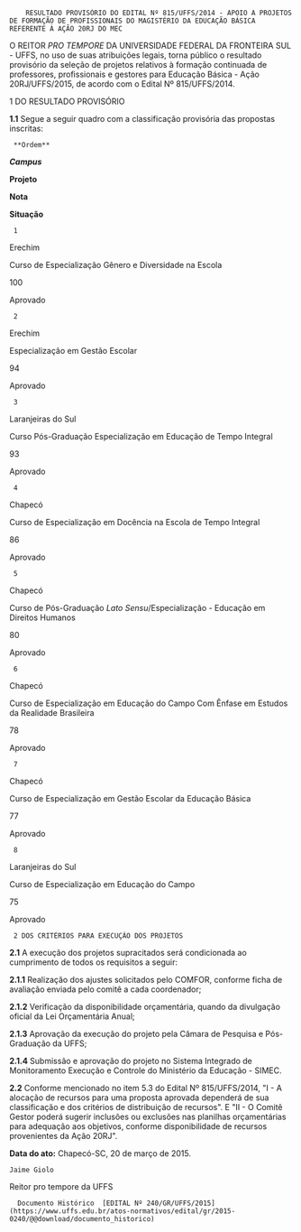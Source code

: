         RESULTADO PROVISÓRIO DO EDITAL Nº 815/UFFS/2014 - APOIO A PROJETOS DE FORMAÇÃO DE PROFISSIONAIS DO MAGISTÉRIO DA EDUCAÇÃO BÁSICA REFERENTE À AÇÃO 20RJ DO MEC  

O REITOR *PRO TEMPORE* DA UNIVERSIDADE FEDERAL DA FRONTEIRA SUL - UFFS, no uso de suas atribuições legais, torna público o resultado provisório da seleção de projetos relativos à formação continuada de professores, profissionais e gestores para Educação Básica - Ação 20RJ/UFFS/2015, de acordo com o Edital Nº 815/UFFS/2014.

 1 DO RESULTADO PROVISÓRIO

 **1.1** Segue a seguir quadro com a classificação provisória das propostas inscritas:

     **Ordem**

   ***Campus***

   **Projeto**

   **Nota**

   **Situação**

     1

   Erechim

   Curso de Especialização Gênero e Diversidade na Escola

   100

   Aprovado

     2

   Erechim

   Especialização em Gestão Escolar

   94

   Aprovado

     3

   Laranjeiras do Sul

   Curso Pós-Graduação Especialização em Educação de Tempo Integral

   93

   Aprovado

     4

   Chapecó

   Curso de Especialização em Docência na Escola de Tempo Integral

   86

   Aprovado

     5

   Chapecó

   Curso de Pós-Graduação *Lato Sensu*/Especialização - Educação em Direitos Humanos

   80

   Aprovado

     6

   Chapecó

   Curso de Especialização em Educação do Campo Com Ênfase em Estudos da Realidade Brasileira

   78

   Aprovado

     7

   Chapecó

   Curso de Especialização em Gestão Escolar da Educação Básica

   77

   Aprovado

     8

   Laranjeiras do Sul

   Curso de Especialização em Educação do Campo

   75

   Aprovado

     2 DOS CRITÉRIOS PARA EXECUÇÃO DOS PROJETOS

 **2.1** A execução dos projetos supracitados será condicionada ao cumprimento de todos os requisitos a seguir:

 **2.1.1** Realização dos ajustes solicitados pelo COMFOR, conforme ficha de avaliação enviada pelo comitê a cada coordenador;

 **2.1.2** Verificação da disponibilidade orçamentária, quando da divulgação oficial da Lei Orçamentária Anual;

 **2.1.3** Aprovação da execução do projeto pela Câmara de Pesquisa e Pós-Graduação da UFFS;

 **2.1.4** Submissão e aprovação do projeto no Sistema Integrado de Monitoramento Execução e Controle do Ministério da Educação - SIMEC.

 **2.2** Conforme mencionado no item 5.3 do Edital Nº 815/UFFS/2014, "I - A alocação de recursos para uma proposta aprovada dependerá de sua classificação e dos critérios de distribuição de recursos". E "II - O Comitê Gestor poderá sugerir inclusões ou exclusões nas planilhas orçamentárias para adequação aos objetivos, conforme disponibilidade de recursos provenientes da Ação 20RJ".

  

   **Data do ato:** Chapecó-SC, 20 de março de 2015.   
 

    Jaime Giolo   
 Reitor pro tempore da UFFS 

      Documento Histórico  [EDITAL Nº 240/GR/UFFS/2015](https://www.uffs.edu.br/atos-normativos/edital/gr/2015-0240/@@download/documento_historico)     
      